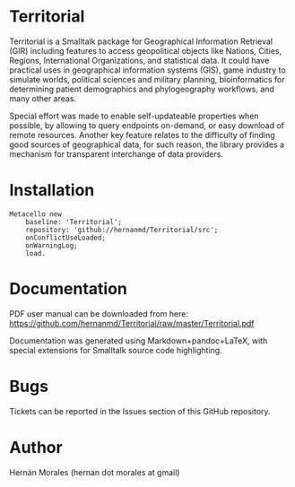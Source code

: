 # Territorial

Territorial is a Smalltalk package for Geographical Information Retrieval (GIR) including features to access geopolitical objects like Nations, Cities, Regions, International Organizations, and statistical data. It could have practical uses in geographical information systems (GIS), game industry to simulate worlds, political sciences and military planning, bioinformatics for determining patient demographics and phylogeography workflows, and many other areas. 

Special effort was made to enable self-updateable properties when possible, by allowing to query endpoints on-demand, or easy download of remote resources. Another key feature relates to the difficulty of finding good sources of geographical data, for such reason, the library provides a mechanism for transparent interchange of data providers.


# Installation

```smalltalk
Metacello new
	baseline: 'Territorial';
	repository: 'github://hernanmd/Territorial/src';
	onConflictUseLoaded;
	onWarningLog;
	load.
```

# Documentation

PDF user manual can be downloaded from here: https://github.com/hernanmd/Territorial/raw/master/Territorial.pdf

Documentation was generated using Markdown+pandoc+LaTeX, with special extensions for Smalltalk source code highlighting.

# Bugs

Tickets can be reported in the Issues section of this GitHub repository.

# Author

Hernán Morales (hernan dot morales at gmail)
